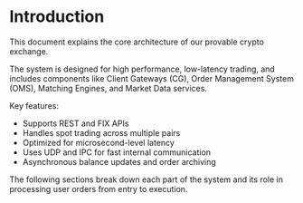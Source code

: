 # Introduction

This document explains the core architecture of our provable crypto exchange.

The system is designed for high performance, low-latency trading, and includes components like Client Gateways (CG), Order Management System (OMS), Matching Engines, and Market Data services.

Key features:

- Supports REST and FIX APIs
- Handles spot trading across multiple pairs
- Optimized for microsecond-level latency
- Uses UDP and IPC for fast internal communication
- Asynchronous balance updates and order archiving

The following sections break down each part of the system and its role in processing user orders from entry to execution.
